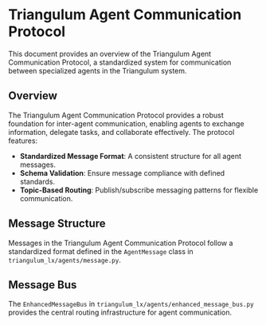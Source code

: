 # Triangulum Agent Communication Protocol

This document provides an overview of the Triangulum Agent Communication Protocol, a standardized system for communication between specialized agents in the Triangulum system.

## Overview

The Triangulum Agent Communication Protocol provides a robust foundation for inter-agent communication, enabling agents to exchange information, delegate tasks, and collaborate effectively. The protocol features:

- **Standardized Message Format**: A consistent structure for all agent messages.
- **Schema Validation**: Ensure message compliance with defined standards.
- **Topic-Based Routing**: Publish/subscribe messaging patterns for flexible communication.

## Message Structure

Messages in the Triangulum Agent Communication Protocol follow a standardized format defined in the `AgentMessage` class in `triangulum_lx/agents/message.py`.

## Message Bus

The `EnhancedMessageBus` in `triangulum_lx/agents/enhanced_message_bus.py` provides the central routing infrastructure for agent communication.
